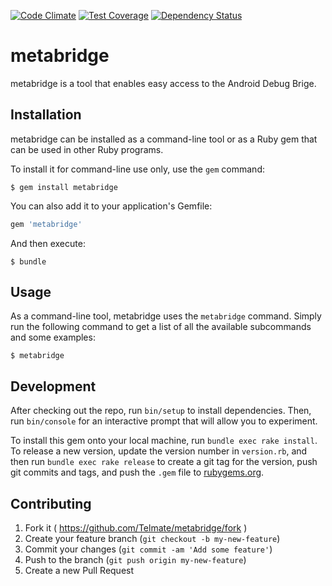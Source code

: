 [![Code Climate](https://codeclimate.com/github/Telmate/metabridge/badges/gpa.svg)](https://codeclimate.com/github/Telmate/metabridge)
[![Test Coverage](https://codeclimate.com/github/Telmate/metabridge/badges/coverage.svg)](https://codeclimate.com/github/Telmate/metabridge/coverage)
[![Dependency Status](https://gemnasium.com/Telmate/metabridge.svg)](https://gemnasium.com/Telmate/metabridge)

# metabridge

metabridge is a tool that enables easy access to the Android Debug Brige.

## Installation

metabridge can be installed as a command-line tool or as a Ruby gem that can be
used in other Ruby programs.

To install it for command-line use only, use the `gem` command:

    $ gem install metabridge

You can also add it to your application's Gemfile:

```ruby
gem 'metabridge'
```

And then execute:

    $ bundle


## Usage

As a command-line tool, metabridge uses the `metabridge` command. Simply run the
following command to get a list of all the available subcommands and some
examples:

```shell
$ metabridge
```

## Development

After checking out the repo, run `bin/setup` to install dependencies. Then, run `bin/console` for an interactive prompt that will allow you to experiment.

To install this gem onto your local machine, run `bundle exec rake install`. To release a new version, update the version number in `version.rb`, and then run `bundle exec rake release` to create a git tag for the version, push git commits and tags, and push the `.gem` file to [rubygems.org](https://rubygems.org).

## Contributing

1. Fork it ( https://github.com/Telmate/metabridge/fork )
2. Create your feature branch (`git checkout -b my-new-feature`)
3. Commit your changes (`git commit -am 'Add some feature'`)
4. Push to the branch (`git push origin my-new-feature`)
5. Create a new Pull Request
